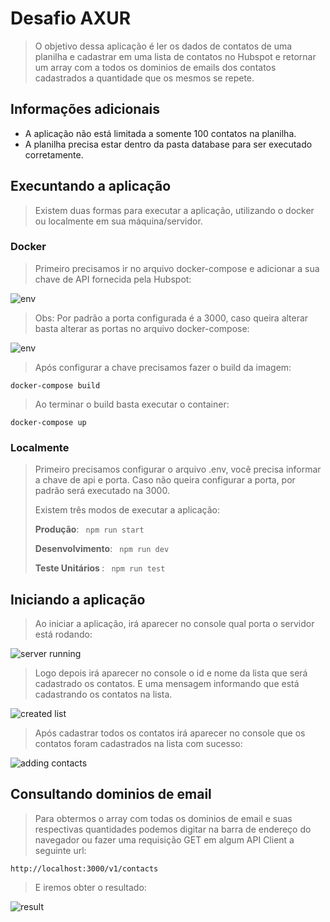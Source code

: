 # Desafio AXUR

>O objetivo dessa aplicação é ler os dados de contatos de uma planilha e cadastrar em uma lista de contatos no Hubspot e retornar um array com a todos os dominios de emails dos contatos cadastrados a quantidade que os mesmos se repete.

## Informações adicionais
- A aplicação não está limitada a somente 100 contatos na planilha.
- A planilha precisa estar dentro da pasta database para ser executado corretamente.

## Execuntando a aplicação

>Existem duas formas para executar a aplicação, utilizando o docker ou localmente em sua máquina/servidor.

### Docker


> Primeiro precisamos ir no arquivo docker-compose e adicionar a sua chave de API fornecida pela Hubspot:


![env](https://i.ibb.co/H2fk7Wt/screenshot1.png)


>Obs: Por padrão a porta configurada é a 3000, caso queira alterar basta alterar as portas no arquivo docker-compose:

![env](https://i.ibb.co/8dQRF0n/screenshot2.png)

>Após configurar a chave precisamos fazer o build da imagem:

```
docker-compose build
```

>Ao terminar o build basta executar o container:

```
docker-compose up
```

### Localmente

<blockquote>
    <p>
        Primeiro precisamos configurar o arquivo .env, você precisa informar a chave de api e porta. Caso não queira configurar a porta, por padrão será executado na 3000. 
    </p>
    <p>Existem três modos de executar a aplicação:</p>
    <p> <strong>Produção</strong>: <code> npm run start </code> </p> 
    <p> <strong>Desenvolvimento</strong>: <code> npm run dev </code> </p>
    <p> <strong>Teste Unitários </strong>: <code> npm run test </code> </p>
</blockquote>

## Iniciando a aplicação

> Ao iniciar a aplicação, irá aparecer no console qual porta o servidor está rodando:

![server running](https://i.ibb.co/CnCD1M4/screenshot3.png)

> Logo depois irá aparecer no console o id e nome da lista que será cadastrado os contatos. E uma mensagem informando que está cadastrando os contatos na lista.

![created list](https://i.ibb.co/gWGmHHJ/screenshot4.png)

> Após cadastrar todos os contatos irá aparecer no console que os contatos foram cadastrados na lista com sucesso:

![adding contacts](https://i.ibb.co/yXSpR95/screenshot5.png)

## Consultando dominios de email

> Para obtermos o array com todas os dominios de email e suas respectivas quantidades podemos digitar na barra de endereço do navegador ou fazer uma requisição GET em algum API Client a seguinte url:

```
http://localhost:3000/v1/contacts
```

> E iremos obter o resultado:

![result](https://i.ibb.co/Vg98wZt/screenshot6.png)

